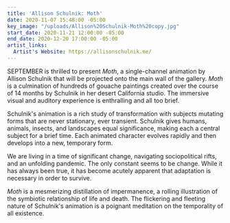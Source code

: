 ```yaml
---
title: 'Allison Schulnik: Moth'
date: 2020-11-07 15:48:00 -05:00
key_image: "/uploads/Allison%20Schulnik-Moth%20copy.jpg"
start_date: 2020-11-21 12:00:00 -05:00
end_date: 2020-12-20 17:00:00 -05:00
artist_links:
  Artist's Website: https://allisonschulnik.me/
---
```


SEPTEMBER is thrilled to present *Moth*, a single-channel animation by Allison Schulnik that will be projected onto the main wall of the gallery. *Moth* is a culmination of hundreds of gouache paintings created over the course of 14 months by Schulnik in her desert California studio. The immersive visual and auditory experience is enthralling and all too brief. 

Schulnik's animation is a rich study of transformation with subjects mutating forms that are never stationary, ever transient. Schulnik gives humans, animals, insects, and landscapes equal significance, making each a central subject for a brief time. Each animated character evolves rapidly and then develops into a new, temporary form. 

We are living in a time of significant change, navigating sociopolitical rifts, and an unfolding pandemic. The only constant seems to be change. While it has always been true, it has become acutely apparent that adaptation is necessary in order to survive. 

*Moth* is a mesmerizing distillation of impermanence, a rolling illustration of the symbiotic relationship of life and death. The flickering and fleeting nature of Schulnik's animation is a poignant meditation on the temporality of all existence.